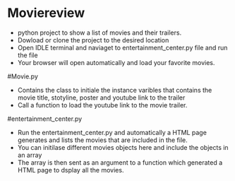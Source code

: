 # Moviereview
- python project to show a list of movies and their trailers.
- Dowload or clone the project to the desired location
- Open IDLE terminal and naviaget to entertainment_center.py file and run the file
- Your browser will open automatically and load your favorite movies. 


#Movie.py

- Contains the class to initiale the instance varibles that contains the movie title, stotyline, poster and youtube link to the trailer
- Call a function to load the youtube link to the movie trailer. 

#entertainment_center.py

- Run the entertainment_center.py and automatically a HTML page generates and lists the movies that are included in the file.
- You can initilase different movies objects here and include the objects in an array 
- The array is then sent as an argument to a function which generated a HTML page to dsplay all the movies. 
 

